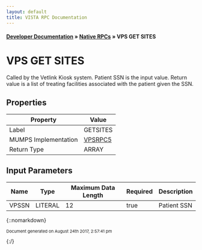 ```yaml
---
layout: default
title: VISTA RPC Documentation
---
```


#### [Developer Documentation](../index) &#187; [Native RPCs](TableOfContents) &#187; VPS GET SITES<br/>
# VPS GET SITES

Called by the Vetlink Kiosk system.  Patient SSN is the input value.  Return value is a list of treating facilities associated with the patient given the SSN.

## Properties

Property | Value
--- | ---
Label | GETSITES
MUMPS Implementation | [VPSRPC5](http://code.osehra.org/dox/Routine_VPSRPC5_source.html)
Return Type | ARRAY


## Input Parameters

Name | Type | Maximum Data Length | Required | Description
--- | --- | --- | --- | ---
VPSSN | LITERAL | 12 | true | Patient SSN



{::nomarkdown} <br/><p style="font-size: 11px">Document generated on August 24th 2017, 2:57:41 pm</p>{:/}